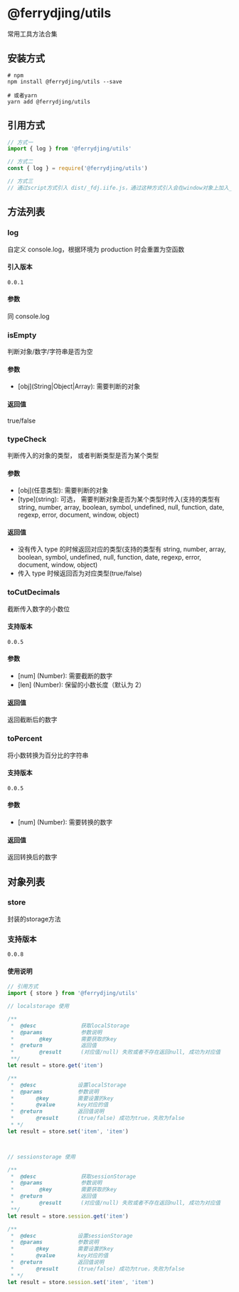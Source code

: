 # @ferrydjing/utils

常用工具方法合集

## 安装方式
```shell
# npm
npm install @ferrydjing/utils --save

# 或者yarn
yarn add @ferrydjing/utils
```

## 引用方式
```js
// 方式一
import { log } from '@ferrydjing/utils'

// 方式二
const { log } = require('@ferrydjing/utils')

// 方式三
// 通过script方式引入 dist/_fdj.iife.js，通过这种方式引入会在window对象上加入_fdj对象，所有的方法、对象都可以通过_fdj.使用

```

## 方法列表

### log

自定义 console.log，根据环境为 production 时会重置为空函数

#### 引入版本

`0.0.1`

#### 参数

同 console.log

### isEmpty

判断对象/数字/字符串是否为空

#### 参数

- [obj]\(String|Object|Array): 需要判断的对象

#### 返回值

true/false

### typeCheck

判断传入的对象的类型， 或者判断类型是否为某个类型

#### 参数

- [obj]\(任意类型): 需要判断的对象
- [type]\(string): 可选， 需要判断对象是否为某个类型时传入(支持的类型有 string, number, array, boolean, symbol, undefined, null, function, date, regexp, error, document, window, object)

#### 返回值

- 没有传入 type 的时候返回对应的类型(支持的类型有 string, number, array, boolean, symbol, undefined, null, function, date, regexp, error, document, window, object)
- 传入 type 时候返回否为对应类型(true/false)

### toCutDecimals

截断传入数字的小数位

#### 支持版本

`0.0.5`

#### 参数

- [num] \(Number): 需要截断的数字
- [len] \(Number): 保留的小数长度（默认为 2）

#### 返回值

返回截断后的数字

### toPercent

将小数转换为百分比的字符串

#### 支持版本

`0.0.5`

#### 参数

- [num] \(Number): 需要转换的数字

#### 返回值

返回转换后的数字

## 对象列表

### store

封装的storage方法

### 支持版本
`0.0.8`
#### 使用说明

  ```js
  // 引用方式
  import { store } from '@ferrydjing/utils'

// localstorage 使用

  /**
   *  @desc              获取localStorage
   *  @params            参数说明
   *        @key         需要获取的key
   *  @return            返回值
   *        @result      (对应值/null) 失败或者不存在返回null, 成功为对应值
   **/
  let result = store.get('item')

  /**
   *  @desc             设置localStorage
   *  @params           参数说明
   *       @key         需要设置的key
   *       @value       key对应的值
   *  @return           返回值说明
   *       @result      (true/false) 成功为true，失败为false
   * */
  let result = store.set('item', 'item')



// sessionstorage 使用

  /**
   *  @desc              获取sessionStorage
   *  @params            参数说明
   *        @key         需要获取的key
   *  @return            返回值
   *        @result      (对应值/null) 失败或者不存在返回null, 成功为对应值
   **/
  let result = store.session.get('item')

  /**
   *  @desc             设置sessionStorage
   *  @params           参数说明
   *       @key         需要设置的key
   *       @value       key对应的值
   *  @return           返回值说明
   *       @result      (true/false) 成功为true，失败为false
   * */
  let result = store.session.set('item', 'item')

  ```